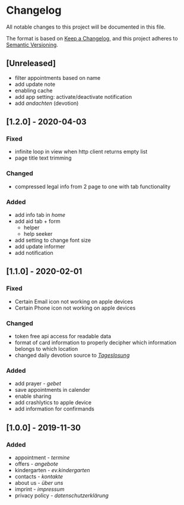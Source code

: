 # Changelog

All notable changes to this project will be documented in this file.

The format is based on [Keep a Changelog](https://keepachangelog.com/en/1.0.0/),
and this project adheres to [Semantic Versioning](https://semver.org/spec/v2.0.0.html).

## [Unreleased]
- filter appointments based on name
- add update note
- enabling cache
- add app setting: activate/deactivate notification
- add *andachten* (devotion)

## [1.2.0] - 2020-04-03

### Fixed
- infinite loop in view when http client returns empty list
- page title text trimming

### Changed
- compressed legal info from 2 page to one with tab functionality

### Added
- add info tab in *home*
- add aid tab + form
  - helper
  - help seeker
- add setting to change font size
- add update informer
- add notification


## [1.1.0] - 2020-02-01

### Fixed
- Certain Email icon not working on apple devices
- Certain Phone icon not working on apple devices

### Changed
- token free api access for readable data
- format of card information to properly decipher which information belongs to which location
- changed daily devotion source to [*Tageslosung*](https://www.combib.de)

### Added 
- add prayer - *gebet*
- save appointments in calender
- enable sharing
- add crashlytics to apple device
- add information for confirmands

## [1.0.0] - 2019-11-30

### Added
- appointment - *termine*
- offers - *angebote*
- kindergarten - *ev.kindergarten*
- contacts - *kontakte*
- about us - *über uns*
- imprint - *impressum*
- privacy policy - *datenschutzerklärung*
